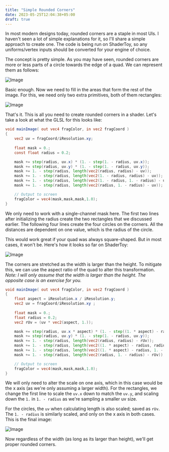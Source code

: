 ```yaml
---
title: "Simple Rounded Corners"
date: 2023-05-25T12:04:38+05:00
draft: true
---
```


In most modern designs today, rounded corners are a staple in most UIs. I haven't seen a lot of simple explanations for it, so I'll share a simple approach to create one. The code is being run on ShaderToy, so any uniforms/vertex inputs should be converted for your engine of choice.

The concept is pretty simple. As you may have seen, rounded corners are more or less parts of a circle towards the edge of a quad. We can represent them as follows:

![Image](/images/rounded-corner/corner-1.png)

Basic enough. Now we need to fill in the areas that form the rest of the image. For this, we need only two extra primitives, both of them rectangles:

![Image](/images/rounded-corner/corner-2.png)

That's it. This is all you need to create rounded corners in a shader. Let's take a look at what the GLSL for this looks like:

```glsl
void mainImage( out vec4 fragColor, in vec2 fragCoord )
{
    vec2 uv = fragCoord/iResolution.xy;
    
    float mask = 0.;
    const float radius = 0.2;

    mask += step(radius, uv.x) * (1. - step(1. - radius, uv.x));
    mask += step(radius, uv.y) * (1. - step(1. - radius, uv.y));
    mask += 1. - step(radius, length(vec2(radius, radius) - uv)); 
    mask += 1. - step(radius, length(vec2(1. - radius, radius) - uv)); 
    mask += 1. - step(radius, length(vec2(1. - radius, 1. - radius) - uv)); 
    mask += 1. - step(radius, length(vec2(radius, 1. - radius) - uv)); 

    // Output to screen
    fragColor = vec4(mask,mask,mask,1.0);
}

```

We only need to work with a single-channel mask here. The first two lines after initializing the radius create the two rectangles that we discussed earlier. The following four lines create the four circles on the corners. All the distances are dependent on one value, which is the radius of the circle.

This would work great if your quad was always square-shaped. But in most cases, it won't be. Here's how it looks so far on ShaderToy:

![Image](/images/rounded-corner/corner-3.png)

The corners are stretched as the width is larger than the height. To mitigate this, we can use the aspect ratio of the quad to alter this transformation. <i>Note: I will only assume that the width is larger than the height. The opposite case is an exercise for you.</i>

```glsl
void mainImage( out vec4 fragColor, in vec2 fragCoord )
{
    float aspect = iResolution.x / iResolution.y;
    vec2 uv = fragCoord/iResolution.xy ;
    
    float mask = 0.;
    float radius = 0.2;
    vec2 rUv = (uv * vec2(aspect, 1.));

    mask += step(radius, uv.x * aspect) * (1. - step((1. * aspect) - radius, uv.x * aspect));
    mask += step(radius, uv.y) * (1. - step(1. - radius, uv.y));
    mask += 1. - step(radius, length(vec2(radius, radius) - rUv)); 
    mask += 1. - step(radius, length(vec2((1. * aspect) - radius, radius) - rUv)); 
    mask += 1. - step(radius, length(vec2((1. * aspect) - radius, 1. - radius) - rUv)); 
    mask += 1. - step(radius, length(vec2(radius, 1. - radius) - rUv)); 

    // Output to screen
    fragColor = vec4(mask,mask,mask,1.0);
}
```

We will only need to alter the scale on one axis, which in this case would be the x axis (as we're only assuming a larger width). For the rectangles, we change the first line to scale the `uv.x` down to match the `uv.y`, and scaling down the `1.` in `1. - radius` as we're sampling a smaller uv size.

For the circles, the `uv` when calculating length is also scaled; saved as `rUv`. The `1. - radius` is similarly scaled, and only on the x axis in both cases. This is the final image:

![Image](/images/rounded-corner/corner-4.png)

Now regardless of the width (as long as its larger than height), we'll get proper rounded corners.